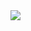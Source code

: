 <img src="https://capsule-render.vercel.app/api?type=venon&color=auto&height=300&section=header&text=capsule%20render&fontSize=90" />
